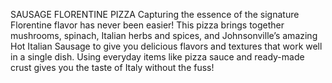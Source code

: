SAUSAGE FLORENTINE PIZZA
Capturing the essence of the signature Florentine flavor has never been easier! This pizza brings together mushrooms, spinach, Italian herbs and spices, and Johnsonville’s amazing Hot Italian Sausage to give you delicious flavors and textures that work well in a single dish. Using everyday items like pizza sauce and ready-made crust gives you the taste of Italy without the fuss!